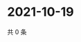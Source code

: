 # 2021-10-19

共 0 条

<!-- BEGIN WEIBO -->
<!-- 最后更新时间 Tue Oct 19 2021 06:02:09 GMT+0800 (China Standard Time) -->

<!-- END WEIBO -->
